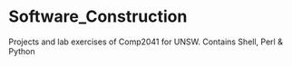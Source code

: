 # Software_Construction
Projects and lab exercises of Comp2041 for UNSW. Contains Shell, Perl &amp; Python
